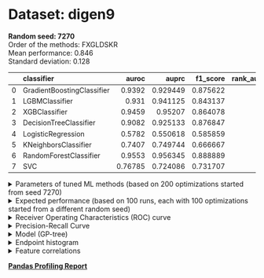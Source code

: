# Dataset: digen9
**Random seed: 7270**<br/>
Order of the methods: FXGLDSKR<br/>
Mean performance: 0.846<br/>
Standard deviation: 0.128<br/>


|    | classifier                 |   auroc |    auprc |   f1_score |   rank_auroc |   rank_auprc |   rank_f1 |
|---:|:---------------------------|--------:|---------:|-----------:|-------------:|-------------:|----------:|
|  0 | GradientBoostingClassifier | 0.9392  | 0.929449 |   0.875622 |            3 |            4 |         3 |
|  1 | LGBMClassifier             | 0.931   | 0.941125 |   0.843137 |            4 |            3 |         5 |
|  2 | XGBClassifier              | 0.9459  | 0.95207  |   0.864078 |            2 |            2 |         4 |
|  3 | DecisionTreeClassifier     | 0.9082  | 0.925133 |   0.876847 |            5 |            5 |         2 |
|  4 | LogisticRegression         | 0.5782  | 0.550618 |   0.585859 |            8 |            8 |         8 |
|  5 | KNeighborsClassifier       | 0.7407  | 0.749744 |   0.666667 |            7 |            6 |         7 |
|  6 | RandomForestClassifier     | 0.9553  | 0.956345 |   0.888889 |            1 |            1 |         1 |
|  7 | SVC                        | 0.76785 | 0.724086 |   0.731707 |            6 |            7 |         6 |



<details>
<summary>Parameters of tuned ML methods (based on 200 optimizations started from seed 7270)</summary>


```
GradientBoostingClassifier(learning_rate=0.1610451758778961, max_depth=8,
                           min_samples_leaf=3, n_iter_no_change=3,
                           random_state=7270, tol=1e-07,
                           validation_fraction=0.03)
LGBMClassifier(boosting_type='dart', deterministic=True, force_row_wise=True,
               max_depth=7, metric='binary_logloss', n_estimators=56, n_jobs=1,
               num_leaves=128, objective='binary', random_state=7270)
XGBClassifier(alpha=0.9576029421451795, base_score=0.5, booster='gbtree',
              colsample_bylevel=1, colsample_bynode=1, colsample_bytree=1,
              eta=0.044087748876496156, eval_metric='logloss',
              gamma=0.30000000000000004, gpu_id=-1, importance_type='gain',
              interaction_constraints='', learning_rate=0.044087749,
              max_delta_step=0, max_depth=9, min_child_weight=1, missing=nan,
              monotone_constraints='()', n_estimators=44, n_jobs=1, nthread=1,
              num_parallel_tree=1, random_state=7270, reg_alpha=0.957602918,
              reg_lambda=0.00036394185205991997, scale_pos_weight=1,
              subsample=1, tree_method='exact', use_label_encoder=False,
              validate_parameters=1, ...)
DecisionTreeClassifier(criterion='entropy', max_depth=9, min_samples_leaf=2,
                       min_samples_split=7, random_state=7270)
LogisticRegression(C=0.045461530662846666, penalty='l1', random_state=7270,
                   solver='liblinear')
KNeighborsClassifier(n_neighbors=18, p=1, weights='distance')
RandomForestClassifier(criterion='entropy', max_depth=8, max_features=None,
                       min_samples_leaf=2, min_samples_split=6, n_estimators=64,
                       random_state=7270)
SVC(C=1.5102802071652903, coef0=1.0, degree=4, gamma='auto', kernel='poly',
    probability=True, random_state=7270, tol=0.0001789362220885197)
```

</details>

<details>
<summary>Expected performance (based on 100 runs, each with 100 optimizations started from a different random seed)</summary>
<img src='digen9_7270-box.svg' width=40% />
</details>

<details>
<summary>Receiver Operating Characteristics (ROC) curve</summary>
<img src='digen9_7270-roc.svg' width=40% />
</details>

<details>
<summary>Precision-Recall Curve</summary>
<img src='digen9_7270-prc.svg' width=40% />
</details>

<details>
<summary>Model (GP-tree)</summary>
<img src='digen9_7270-model.svg' height=10% />
</details>

<details>
<summary>Endpoint histogram</summary>
<img src='digen9_7270-endpoint.svg' width=40% />
</details>

<details>
<summary>Feature correlations</summary>
<img src='digen9_7270-corr.svg' width=40% />
</details>

[**Pandas Profiling Report**](https://epistasislab.github.io/digen/profile/digen9_7270.html)